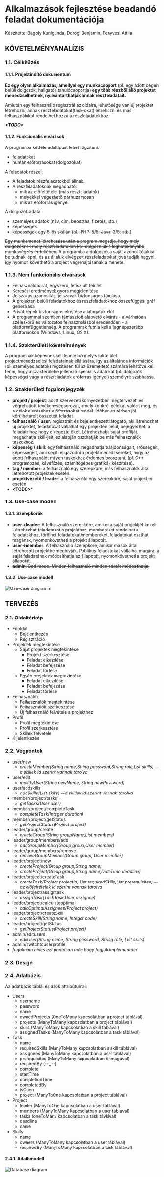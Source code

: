 # Alkalmazások fejlesztése beadandó feladat dokumentációja

Készítette: Bagoly Kunigunda, Dorogi Benjamin, Fenyvesi Attila

## KÖVETELMÉNYANALÍZIS

### 1.1. Célkitűzés

#### 1.1.1. Projektindító dokumentum

__Ez egy olyan alkalmazás, amellyel egy munkacsoport__ (pl. egy adott cégen belüli dolgozók, hallgatók tanulócsoportja) __egy több részből álló projektet menedzselhetnek, nyilvántarthatják annak részfeladatait.__

Amiután egy felhasználó regisztrál az oldalra, lehetősége van új projektet létrehozni, annak részfeladatokat(task-okat) létrehozni és más felhasználókat rendelhet hozzá a részfeladatokhoz. 

*__\<TODO\>__*

#### 1.1.2. Funkcionális elvárások

A programba kétféle adattípust lehet rögzíteni:
* feladatokat
* humán erőforrásokat (dolgozókat)
 
A feladatok részei:
* A feladatok részfeladatokból állnak.
* A részfeladatoknak megadható:
  * mik az előfeltételei (más részfeladatok)
  * melyekkel végezhető párhuzamosan
  * mik az erőforrás igényei
 
A dolgozók adatai:
* személyes adatok (név, cím, beosztás, fizetés, stb.)
* képességek 
* <del>képességek egy 5-ös skálán (pl.: PHP: 5/5; Java: 3/5; stb.)</del>
 
<del>Egy munkamenet létrehozása után a program megadja, hogy mely dolgozóknak mely részfeladatokon kell dolgozniuk a leghatékonyabb munkavégzés érdekében.</del> A programba a dolgozók a saját azonosítójukkal be tudnak lépni, és az általuk elvégzett részfeladatokat jóvá tudják hagyni, így nyomon követhető a project végrehajtásának a menete.

### 1.1.3. Nem funkcionális elvárások

* Felhasználóbarát, egyszerű, letisztult felület
* Keresési eredmények gyors megjelenítése
* Jelszavas azonosítás, jelszavak biztonságos tárolása
* A projekten belüli feladatokhoz és részfeladatokhoz összefüggési gráf generálása
* Privát képek biztonságos elrejtése a látogatók elől
* A programmal szemben támasztott alapvető elvárás - a várhatóan széleskörű és változatos felhasználásból eredendően - a platformfüggetlenség. A programnak futnia kell a legnépszerűbb platformokon (Windows, Linux, OS X).

### 1.1.4. Szakterületi követelmények

A programnak képesnek kell lennie bármely szakterület projectmenedzselési feladatainak ellátására, így az általános információk (pl. személyes adatok) rögzítésén túl az üzemeltető számára lehetővé kell tenni, hogy a szakterületre jellemző speciális adatokat (pl. dolgozók képességei vagy a részfeladatok erőforrás igényei) személyre szabhassa.

### 1.2. Szakterületi fogalomjegyzék
* __projekt / project__: adott szervezeti környezetben megtervezett és végrehajtott tevékenységsorozat, amely konkrét célokat valósít meg, és a célok eléréséhez erőforrásokat rendel. Időben és térben jól körülhatárolt összetett feladat
* __felhasználó / user__: regisztrált és bejelentkezett látogató, aki létrehozhat új projektet, feladatokat vállalhat egy projekten belül, bejegyezheti a feladataihoz hogy elvégezte őket. Létrehozhatja saját profilját, megadhatja skill-jeit, ez alapján oszthatják be más felhasználók taskokhoz. 
* __képesség / skill__: egy felhasználó megadhatja tulajdonságait, erősségeit, képességeit, ami segíti eligazodni a projektmenedzsereket, hogy az adott felhasználót milyen taskokhoz érdemes beosztani. (pl. C++ programozás, kávéfőzés, számítógépes grafikák készítése).
* __tag / member__: a felhasználó egy szerepköre, más felhasználók által létrehozott projektek esetén.
* __projektvezető / leader__: a felhasználó egy szerepköre, saját projektjei esetén.
* __\<TODO\>__*
 
### 1.3. Use-case modell

#### 1.3.1. Szerepkörök
* __user->leader__: A felhasználó szerepköre, amikor a saját projektjét kezeli. Létrehozhat feladatokat a projekthez, membereket rendelhet a feladatokhoz, törölhet feladatokat/membereket, feladatokat oszthat magának, nyomonkövetheti a projekt állapotát.
* __user->member__: A felhasználó szerepköre, amikor mások által létrehozott projektbe meghívják. Publikus feladatokat vállalhat magára, a saját feladatának módosíthatja az állapotát, nyomonkövetheti a projekt állapotát.
* <del>__admin__: God mode. Minden felhasználó minden adatát módosíthatja.</del>

#### 1.3.2. Use-case modell

![Use-case diagramm](/images/usecase.png)

## TERVEZÉS

### 2.1. Oldaltérkép
* Főoldal
  * Bejelentkezés
  * Regisztráció
* Projektek megtekintése
  * Saját projektek megtekintése
    * Projekt szerkesztése
    * Feladat elkezdése
    * Feladat befejezése
    * Feladat törlése
  * Egyéb projektek megtekintése
    * Feladat elkezdése
    * Feladat befejezése
    * Feladat törlése
* Felhasználók
  * Felhasználók megtekintése
  * Felhasználók szerkesztése
  * Új felhasználó felvétele a projekthez
* Profil
  * Profil megtekintése
  * Profil szerkesztése
  * Skillek felvétele
* Kijelentkezés

### 2.2. Végpontok
 * user/new
   * *createMember(String name,String password,String role,List<Integer> skills) --a skillek id szerint vannak tárolva*
 * user/edit
   * *modifyUser(String newName, String newPassword)*
 * user/addskills
   * *addSkills(List<Integer> skills) --a skillek id szerint vannak tárolva*
 * member/project/tasks
   * *getTasks(User user)*
 * member/project/completeTask
   * *completeTask(Integer duration)*
 * member/project/getStatus
    * *getProjectStatus(Project project)*
 * leader/group/create
   * *createGroup(String groupName,List<User> members)*
 * leader/group/members/add
   * *addGroupMember(Group group,User member)*
 * leader/group/members/remove
   * *removeGroupMember(Group group, User member)*
 * leader/project/new
   * *createProject(Group group,String name)*
   * *createProject(Group group,String name,DateTime deadline)*
 * leader/project/createTask
   * *createTask(Project projectId, List<Integer> requiredSkills,List<Integer> prerequisites) --az előfeltételek id szerint vannak tárolva*
  * leader/project/assigntask
    * *assignTask(Task task,User assignee)*
  * leader/project/calculateoptimal
    * *calcOptimalAssignees(Project project)*
  * leader/project/createSkill
    * *createSkill(String name, Integer code)*
  * leader/project/getStatus
    * *getProjectStatus(Project project)*
 * admin/editusers
   * *editUser(String name, String password, String role, List<Integer> skills)*
 * admin/switchtouserprofile
  * *fogalmam nincs ezt pontosan még hogy fogjuk implementálni*
  
### 2.3. Design

### 2.4. Adatbázis

Az adatbázis táblái és azok attribútumai:
* Users
   * username
   * password
   * name
   * ownedProjects (OneToMany kapcsolatban a project táblával)
   * projects (ManyToMany kapcsolatban a project táblával)
   * skills (ManyToMany kapcsolatban a skill táblával)
   * assignedTasks (ManyToMany kapcsolatban a task táblával)
 * Task
   * name
   * requiredSkills (ManyToMany kapcsolatban a skill táblával)
   * assignees (ManyToMany kapcsolatban a user táblával)
   * prerequisites (ManyToMany kapcsolatban önmagával)
   * requiredBy (--,,--)
   * complete
   * startTime
   * completionTime
   * completedBy
   * isOpen
   * project (ManyToOne kapcsolatban a project táblával)
 * Project
   * leader (ManyToOne kapcsolatban a user táblával)
   * members (ManyToMany kapcsolatban a user táblával)
   * tasks (oneToMany kapcsolatban a task távlával)
   * deadline
   * name
 * Skills
   * name
   * owners (ManyToMany kapcsolatban a user táblával)
   * requiredBy (ManyToMany kapcsolatban a task táblával)
   
 #### 2.4.1. Adatbmodell

![Database diagram](/images/database.png)
